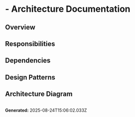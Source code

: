 
#  - Architecture Documentation

## Overview


## Responsibilities


## Dependencies


## Design Patterns


## Architecture Diagram
```mermaid

```

**Generated:** 2025-08-24T15:06:02.033Z
